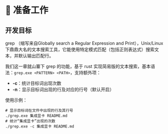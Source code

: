 # 🥗 准备工作
## 开发目标
grep （缩写来自Globally search a Regular Expression and Print），Unix/Linux 下鼎鼎大名的文本搜索工具，它能使用特定模式匹配（包括正则表达式）搜索文本，并默认输出匹配行。

我们这一章就山寨下 grep 的功能，基于 rust 实现简易版的文本搜索，基本语法：`grep.exe <PATTERN> <PATH>`，支持额外项：

* **-c**：统计目标词出现次数
* **-n**：显示目标词出现的行及对应的行号（默认开启）

使用示例：
```shell
# 显示目标词在文件中出现的行及其行号
./grep.exe 集成显卡 README.md
# 统计“集成显卡”出现的次数
./grep.exe -c 集成显卡 README.md
```
